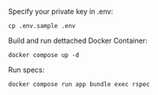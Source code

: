 Specify your private key in .env:
```
cp .env.sample .env
```

Build and run dettached Docker Container:
```
docker compose up -d
```

Run specs:
```
docker compose run app bundle exec rspec
```


